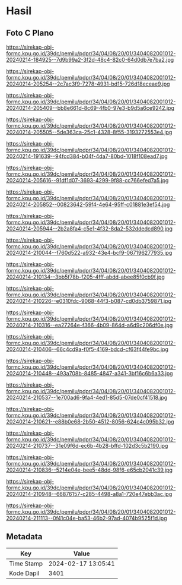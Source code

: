 # Hasil

## Foto C Plano

https://sirekap-obj-formc.kpu.go.id/39dc/pemilu/pdpr/34/04/08/20/01/3404082001012-20240214-184925--7d9b99a2-3f2d-48c4-82c0-64d0db7e7ba2.jpg

https://sirekap-obj-formc.kpu.go.id/39dc/pemilu/pdpr/34/04/08/20/01/3404082001012-20240214-205254--2c7ac3f9-7278-4931-bd15-726d18eceae9.jpg

https://sirekap-obj-formc.kpu.go.id/39dc/pemilu/pdpr/34/04/08/20/01/3404082001012-20240214-205409--bb8e661d-8c69-4fb0-97e3-b9d5a6ce9242.jpg

https://sirekap-obj-formc.kpu.go.id/39dc/pemilu/pdpr/34/04/08/20/01/3404082001012-20240214-205505--5de363ca-25c1-4328-8f55-3193272553e4.jpg

https://sirekap-obj-formc.kpu.go.id/39dc/pemilu/pdpr/34/04/08/20/01/3404082001012-20240214-191639--94fcd384-b04f-4da7-80bd-1018f108ead7.jpg

https://sirekap-obj-formc.kpu.go.id/39dc/pemilu/pdpr/34/04/08/20/01/3404082001012-20240214-205616--91df1d07-3693-4299-9f88-cc766efed7a5.jpg

https://sirekap-obj-formc.kpu.go.id/39dc/pemilu/pdpr/34/04/08/20/01/3404082001012-20240214-205852--00823642-59f4-4e64-95ff-c01881e3ef54.jpg

https://sirekap-obj-formc.kpu.go.id/39dc/pemilu/pdpr/34/04/08/20/01/3404082001012-20240214-205944--2b2a8fa4-c5e1-4f32-8da2-532ddedcd890.jpg

https://sirekap-obj-formc.kpu.go.id/39dc/pemilu/pdpr/34/04/08/20/01/3404082001012-20240214-210044--f760d522-a932-43e4-bcf9-067196277935.jpg

https://sirekap-obj-formc.kpu.go.id/39dc/pemilu/pdpr/34/04/08/20/01/3404082001012-20240214-210134--3bb5f78b-f205-4fff-abdd-abee85f0cb9f.jpg

https://sirekap-obj-formc.kpu.go.id/39dc/pemilu/pdpr/34/04/08/20/01/3404082001012-20240214-210226--e0310fdc-9068-44f3-b087-cd0db3759871.jpg

https://sirekap-obj-formc.kpu.go.id/39dc/pemilu/pdpr/34/04/08/20/01/3404082001012-20240214-210316--ea27264e-f366-4b09-864d-a6d9c206df0e.jpg

https://sirekap-obj-formc.kpu.go.id/39dc/pemilu/pdpr/34/04/08/20/01/3404082001012-20240214-210406--66c4cd9a-f0f5-4169-bdcd-cf63f44fe9bc.jpg

https://sirekap-obj-formc.kpu.go.id/39dc/pemilu/pdpr/34/04/08/20/01/3404082001012-20240214-210448--493a708b-8485-4847-a341-3bf16c6b6a33.jpg

https://sirekap-obj-formc.kpu.go.id/39dc/pemilu/pdpr/34/04/08/20/01/3404082001012-20240214-210537--1e700ad6-9fa4-4ed1-85d5-07de0cf41518.jpg

https://sirekap-obj-formc.kpu.go.id/39dc/pemilu/pdpr/34/04/08/20/01/3404082001012-20240214-210621--e88b0e68-2b50-4512-8056-624c4c095b32.jpg

https://sirekap-obj-formc.kpu.go.id/39dc/pemilu/pdpr/34/04/08/20/01/3404082001012-20240214-210737--31e09f6d-ec6b-4b28-bffd-102d3c5b2190.jpg

https://sirekap-obj-formc.kpu.go.id/39dc/pemilu/pdpr/34/04/08/20/01/3404082001012-20240214-210836--5214e04e-bee5-48dd-98f6-e65cb2041c39.jpg

https://sirekap-obj-formc.kpu.go.id/39dc/pemilu/pdpr/34/04/08/20/01/3404082001012-20240214-210948--66876157-c285-4498-a8a1-720e47ebb3ac.jpg

https://sirekap-obj-formc.kpu.go.id/39dc/pemilu/pdpr/34/04/08/20/01/3404082001012-20240214-211113--0f41c04e-ba53-46b2-97ad-4074b9525f1d.jpg


## Metadata

| Key        | Value               |
| ---------- | ------------------- |
| Time Stamp | 2024-02-17 13:05:41 |
| Kode Dapil | 3401                |



